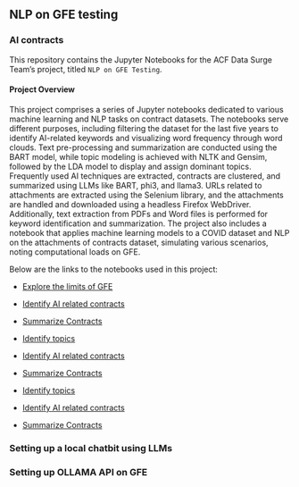 ## NLP on GFE testing
### AI contracts

This repository contains the Jupyter Notebooks for the ACF Data Surge Team’s project, titled `NLP on GFE Testing`. 

#### Project Overview
This project comprises a series of Jupyter notebooks dedicated to various machine learning and NLP tasks on contract datasets. The notebooks serve different purposes, including filtering the dataset for the last five years to identify AI-related keywords and visualizing word frequency through word clouds. Text pre-processing and summarization are conducted using the BART model, while topic modeling is achieved with NLTK and Gensim, followed by the LDA model to display and assign dominant topics. Frequently used AI techniques are extracted, contracts are clustered, and summarized using LLMs like BART, phi3, and llama3. URLs related to attachments are extracted using the Selenium library, and the attachments are handled and downloaded using a headless Firefox WebDriver. Additionally, text extraction from PDFs and Word files is performed for keyword identification and summarization. The project also includes a notebook that applies machine learning models to a COVID dataset and NLP on the attachments of contracts dataset, simulating various scenarios, noting computational loads on GFE.


Below are the links to the notebooks used in this project:

- [Explore the limits of GFE ](https://github.com/HHS/acf-nlp-on-gfe-testing/blob/main/code/NLP_GFElimits_Covid_s1.ipynb)

- [Identify AI related contracts](https://github.com/HHS/acf-nlp-on-gfe-testing/blob/main/code/Get_AI_contracts_s1.ipynb)

- [Summarize Contracts](https://github.com/HHS/acf-nlp-on-gfe-testing/blob/main/code/AI_contracts_summarization_s1.ipynb)

- [Identify topics](https://github.com/HHS/acf-nlp-on-gfe-testing/blob/main/code/AI_contracts_topics_s1.ipynb)



- [Identify AI related contracts](https://github.com/HHS/acf-nlp-on-gfe-testing/blob/main/code/Get_AI_contracts.ipynb)

- [Summarize Contracts](https://github.com/HHS/acf-nlp-on-gfe-testing/blob/main/code/AI_contracts_summarization.ipynb)

- [Identify topics](https://github.com/HHS/acf-nlp-on-gfe-testing/blob/main/code/AI_contracts_topics.ipynb)


- [Identify AI related contracts](https://github.com/HHS/acf-nlp-on-gfe-testing/blob/main/code/Get_AI_contracts.ipynb)

- [Summarize Contracts](https://github.com/HHS/acf-nlp-on-gfe-testing/blob/main/code/AI_contracts_summarization.ipynb)

### Setting up a local chatbit using LLMs





### Setting up OLLAMA API on GFE
